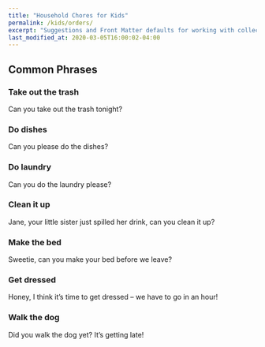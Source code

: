 ```yaml
---
title: "Household Chores for Kids"
permalink: /kids/orders/
excerpt: "Suggestions and Front Matter defaults for working with collections."
last_modified_at: 2020-03-05T16:00:02-04:00
---
```



## Common Phrases

### Take out the trash  
Can you take out the trash tonight?  

### Do dishes
Can you please do the dishes?

### Do laundry
Can you do the laundry please?
### Clean it up
Jane, your little sister just spilled her drink, can you clean it up?
### Make the bed
Sweetie, can you make your bed before we leave?
### Get dressed
Honey, I think it’s time to get dressed – we have to go in an hour!
### Walk the dog
Did you walk the dog yet? It’s getting late!
